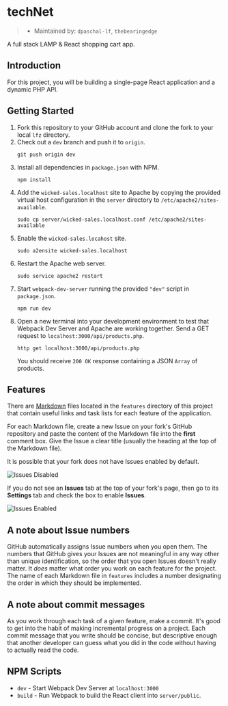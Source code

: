 # techNet

> - Maintained by: `dpaschal-lf`, `thebearingedge`

A full stack LAMP & React shopping cart app.

## Introduction

For this project, you will be building a single-page React application and a dynamic PHP API.

## Getting Started

1. Fork this repository to your GitHub account and clone the fork to your local `lfz` directory.
2. Check out a `dev` branch and push it to `origin`.
    ```
    git push origin dev
    ```
3. Install all dependencies in `package.json` with NPM.
    ```
    npm install
    ```
4. Add the `wicked-sales.localhost` site to Apache by copying the provided virtual host configuration in the `server` directory to `/etc/apache2/sites-available`.
    ```
    sudo cp server/wicked-sales.localhost.conf /etc/apache2/sites-available
    ```
5. Enable the `wicked-sales.locahost` site.
   ```
   sudo a2ensite wicked-sales.localhost
   ```
6. Restart the Apache web server.
   ```
   sudo service apache2 restart
   ```
7. Start `webpack-dev-server` running the provided `"dev"` script in `package.json`.
   ```
   npm run dev
   ```
8. Open a new terminal into your development environment to test that Webpack Dev Server and Apache are working together. Send a GET request to `localhost:3000/api/products.php`.
   ```
   http get localhost:3000/api/products.php
   ```
   You should receive `200 OK` response containing a JSON `Array` of products.

## Features

There are [Markdown](https://guides.github.com/features/mastering-markdown/) files located in the `features` directory of this project that contain useful links and task lists for each feature of the application.

For each Markdown file, create a new Issue on your fork's GitHub repository and paste the content of the Markdown file into the **first** comment box. Give the Issue a clear title (usually the heading at the top of the Markdown file).

It is possible that your fork does not have Issues enabled by default.

![Issues Disabled](features/assets/issues-disabled.png)

If you do not see an **Issues** tab at the top of your fork's page, then go to its **Settings** tab and check the box to enable **Issues**.

![Issues Enabled](features/assets/issues-enabled.png)

## A note about Issue numbers

GitHub automatically assigns Issue numbers when you open them. The numbers that GitHub gives your Issues are not meaningful in any way other than unique identification, so the order that you open Issues doesn't really matter. It _does_ matter what order you work on each feature for the project. The name of each Markdown file in `features` includes a number designating the order in which they should be implemented.

## A note about commit messages

As you work through each task of a given feature, make a commit. It's good to get into the habit of making incremental progress on a project. Each commit message that you write should be concise, but descriptive enough that another developer can guess what you did in the code without having to actually read the code.

## NPM Scripts

- `dev` - Start Webpack Dev Server at `localhost:3000`
- `build` - Run Webpack to build the React client into `server/public`.
